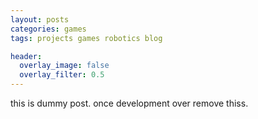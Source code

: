 ```yaml
---
layout: posts
categories: games
tags: projects games robotics blog

header:
  overlay_image: false
  overlay_filter: 0.5
---
```


this is dummy post. once development over remove thiss.